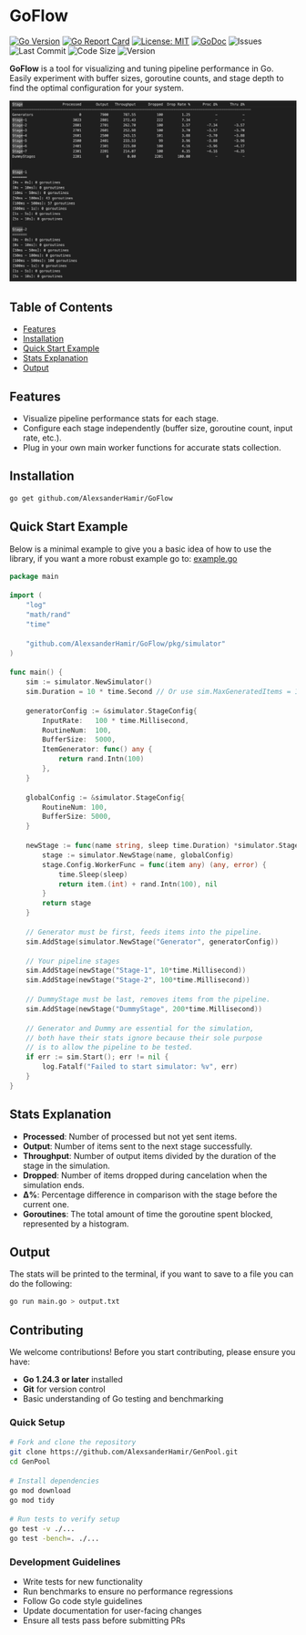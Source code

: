 # GoFlow

[![Go Version](https://img.shields.io/badge/Go-1.24%2B-blue)](https://golang.org)
[![Go Report Card](https://goreportcard.com/badge/github.com/AlexsanderHamir/GoFlow)](https://goreportcard.com/report/github.com/AlexsanderHamir/GoFlow)
[![License: MIT](https://img.shields.io/badge/License-MIT-yellow.svg)](https://opensource.org/licenses/MIT)
[![GoDoc](https://godoc.org/github.com/AlexsanderHamir/GoFlow?status.svg)](https://godoc.org/github.com/AlexsanderHamir/GoFlow/pkg/simulator)
![Issues](https://img.shields.io/github/issues/AlexsanderHamir/GoFlow)
![Last Commit](https://img.shields.io/github/last-commit/AlexsanderHamir/GoFlow)
![Code Size](https://img.shields.io/github/languages/code-size/AlexsanderHamir/GoFlow)
![Version](https://img.shields.io/github/v/tag/AlexsanderHamir/GoFlow?sort=semver)

**GoFlow** is a tool for visualizing and tuning pipeline performance in Go. Easily experiment with buffer sizes, goroutine counts, and stage depth to find the optimal configuration for your system.

![Example Pipeline Visualization](example.png)

## Table of Contents

- [Features](#features)
- [Installation](#installation)
- [Quick Start Example](#quick-start-example)
- [Stats Explanation](#stats-explanation)
- [Output](#output)

## Features

- Visualize pipeline performance stats for each stage.
- Configure each stage independently (buffer size, goroutine count, input rate, etc.).
- Plug in your own main worker functions for accurate stats collection.

## Installation

```sh
go get github.com/AlexsanderHamir/GoFlow
```

## Quick Start Example

Below is a minimal example to give you a basic idea of how to use the library, if you want a more robust example go to: [example.go](code_example/example.go)

```go
package main

import (
	"log"
	"math/rand"
	"time"

	"github.com/AlexsanderHamir/GoFlow/pkg/simulator"
)

func main() {
	sim := simulator.NewSimulator()
	sim.Duration = 10 * time.Second // Or use sim.MaxGeneratedItems = 10000

	generatorConfig := &simulator.StageConfig{
		InputRate:   100 * time.Millisecond,
		RoutineNum:  100,
		BufferSize:  5000,
		ItemGenerator: func() any {
			return rand.Intn(100)
		},
	}

	globalConfig := &simulator.StageConfig{
		RoutineNum: 100,
		BufferSize: 5000,
	}

	newStage := func(name string, sleep time.Duration) *simulator.Stage {
		stage := simulator.NewStage(name, globalConfig)
		stage.Config.WorkerFunc = func(item any) (any, error) {
			time.Sleep(sleep)
			return item.(int) + rand.Intn(100), nil
		}
		return stage
	}

	// Generator must be first, feeds items into the pipeline.
	sim.AddStage(simulator.NewStage("Generator", generatorConfig))

	// Your pipeline stages
	sim.AddStage(newStage("Stage-1", 10*time.Millisecond))
	sim.AddStage(newStage("Stage-2", 100*time.Millisecond))

	// DummyStage must be last, removes items from the pipeline.
	sim.AddStage(newStage("DummyStage", 200*time.Millisecond))

	// Generator and Dummy are essential for the simulation,
	// both have their stats ignore because their sole purpose
	// is to allow the pipeline to be tested.
	if err := sim.Start(); err != nil {
		log.Fatalf("Failed to start simulator: %v", err)
	}
}
```

## Stats Explanation

- **Processed**: Number of processed but not yet sent items.
- **Output**: Number of items sent to the next stage successfully.
- **Throughput**: Number of output items divided by the duration of the stage in the simulation.
- **Dropped**: Number of items dropped during cancelation when the simulation ends.
- **Δ%**: Percentage difference in comparison with the stage before the current one.
- **Goroutines**: The total amount of time the goroutine spent blocked, represented by a histogram.

## Output

The stats will be printed to the terminal, if you want to save to a file you can do the following:

```bash
go run main.go > output.txt
```

## Contributing

We welcome contributions! Before you start contributing, please ensure you have:

- **Go 1.24.3 or later** installed
- **Git** for version control
- Basic understanding of Go testing and benchmarking

### Quick Setup

```bash
# Fork and clone the repository
git clone https://github.com/AlexsanderHamir/GenPool.git
cd GenPool

# Install dependencies
go mod download
go mod tidy

# Run tests to verify setup
go test -v ./...
go test -bench=. ./...
```

### Development Guidelines

- Write tests for new functionality
- Run benchmarks to ensure no performance regressions
- Follow Go code style guidelines
- Update documentation for user-facing changes
- Ensure all tests pass before submitting PRs
